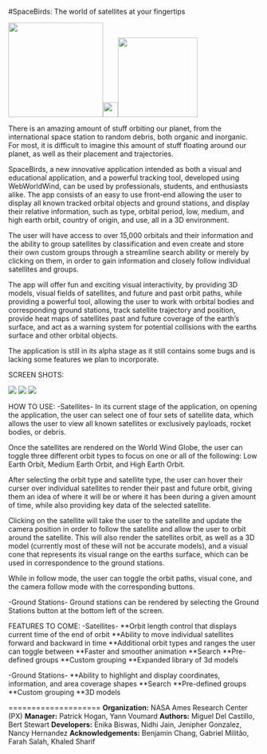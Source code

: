 #SpaceBirds: The world of satellites at your fingertips

<img src="https://upload.wikimedia.org/wikipedia/commons/thumb/e/e5/NASA_logo.svg/200px-NASA_logo.svg.png" width="190px" /><img src="http://oykun.com/images/journal-header-whitespace.png" width="30px" /><img src="https://upload.wikimedia.org/wikipedia/commons/thumb/6/6e/ESA_logo_simple.svg/200px-ESA_logo_simple.svg.png" width="160px" />

There is an amazing amount of stuff orbiting our planet, from the international space station to random debris, both organic and inorganic. For most, it is difficult to imagine this amount of stuff floating around our planet, as well as their placement and trajectories.

SpaceBirds, a new innovative application intended as both a visual and educational application, and a powerful tracking tool, developed using WebWorldWind, can be used by professionals, students, and enthusiasts alike. The app consists of an easy to use front-end allowing the user to display all known tracked orbital objects and ground stations, and display their relative information, such as type, orbital period, low, medium, and high earth orbit, country of origin, and use, all in a 3D environment.

The user will have access to over 15,000 orbitals and their information and the ability to group satellites by classification and even create and store their own custom groups through a streamline search ability or merely by clicking on them, in order to gain information and closely follow individual satellites and groups.

The app will offer fun and exciting visual interactivity, by providing 3D models, visual fields of satellites, and future and past orbit paths, while providing a powerful tool, allowing the user to work with orbital bodies and corresponding ground stations, track satellite trajectory and position, provide heat maps of satellites past and future coverage of the earth’s surface, and act as a warning system for potential collisions with the earths surface and other orbital objects.

The application is still in its alpha stage as it still contains some bugs and is lacking some features we plan to incorporate.

SCREEN SHOTS:

<img src="http://imgur.com/trhnhue"/>

<img src="http://imgur.com/KhmyPZ1"/>

<img src="http://imgur.com/SJ38jpL"/>


HOW TO USE:
-Satellites-
In its current stage of the application, on opening the application, the user can select one of four sets of satellite data, which allows the user to view all known satellites or exclusively payloads, rocket bodies, or debris.

Once the satellites are rendered on the World Wind Globe, the user can toggle three different orbit types to focus on one or all of the following: Low Earth Orbit, Medium Earth Orbit, and High Earth Orbit.

After selecting the orbit type and satellite type, the user can hover their curser over individual satellites to render their past and future orbit, giving them an idea of where it will be or where it has been during a given amount of time, while also providing key data of the selected satellite.

Clicking on the satellite will take the user to the satellite and update the camera position in order to follow the satellite and allow the user to orbit around the satellite. This will also render the satellites orbit, as well as a 3D model (currently most of these will not be accurate models), and a visual cone that represents its visual range on the earths surface, which can be used in correspondence to the ground stations.

While in follow mode, the user can toggle the orbit paths, visual cone, and the camera follow mode with the corresponding buttons.

-Ground Stations-
Ground stations can be rendered by selecting the Ground Stations button at the bottom left of the screen.

FEATURES TO COME:
-Satellites-
**Orbit length control that displays current time of the end of orbit
**Ability to move individual satellites forward and backward in time
**Additional orbit types and ranges the user can toggle between
**Faster and smoother animation
**Search
**Pre-defined groups
**Custom grouping
**Expanded library of 3d models

-Ground Stations-
**Ability to highlight and display coordinates, information, and area coverage shapes
**Search
**Pre-defined groups
**Custom grouping
**3D models

====================
**Organization:** NASA Ames Research Center (PX)
**Manager:** Patrick Hogan, Yann Voumard
**Authors:** Miguel Del Castillo, Bert Stewart
**Developers:** Enika Biswas, Nidhi Jain, Jenipher Gonzalez, Nancy Hernandez
**Acknowledgements:** Benjamin Chang, Gabriel Militão, Farah Salah, Khaled Sharif
